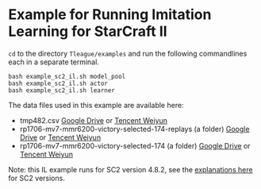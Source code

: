 # Example for Running Imitation Learning for StarCraft II
`cd` to the directory `Tleague/examples` and run the following commandlines each in a separate terminal.
```Shell
bash example_sc2_il.sh model_pool
bash example_sc2_il.sh actor
bash example_sc2_il.sh learner
```

The data files used in this example are available here:
* tmp482.csv [Google Drive](https://drive.google.com/file/d/1Yg_jPtw2vZ_DfBGe-EFLCzJ3B8tOQxVG/view?usp=sharing)
or [Tencent Weiyun](https://share.weiyun.com/vvKQE6O5)
* rp1706-mv7-mmr6200-victory-selected-174-replays (a folder) [Google Drive](https://drive.google.com/file/d/1-3FhjSG3xttwz6Eb91KLMFA2dipCyoMw/view?usp=sharing)
or [Tencent Weiyun](https://share.weiyun.com/JohQKJxb)
* rp1706-mv7-mmr6200-victory-selected-174 (a folder) [Google Drive](https://drive.google.com/file/d/1AvdLIw9nOlsVXPamBQq8w6r0e11U3me0/view?usp=sharing)
or [Tencent Weiyun](https://share.weiyun.com/myPk6AB4)

Note: this IL example runs for SC2 version 4.8.2,
see the [explanations here](ENV_SC2.md) for SC2 versions.
